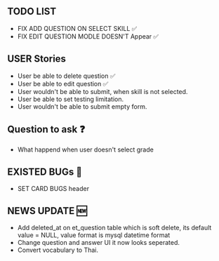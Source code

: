 ## TODO LIST
- FIX ADD QUESTION ON SELECT SKILL ✅
- FIX EDIT QUESTION MODLE DOESN'T Appear ✅

## USER Stories
- User be able to delete question ✅
- User be able to edit question ✅
- User wouldn't be able to submit, when skill is not selected.
- User be able to set testing limitation. 
- User wouldn't be able to submit empty form.

## Question to ask ❓
- What happend when user doesn't select grade

## EXISTED BUGs 🔴
- SET CARD BUGS header

## NEWS UPDATE 🆕
- Add deleted_at on et_question table which is soft delete, its default value = NULL, value format is mysql datetime format
- Change question and answer UI it now looks seperated.
- Convert vocabulary to Thai.